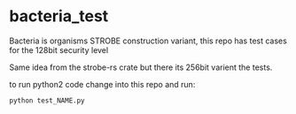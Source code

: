 # bacteria_test
Bacteria is organisms STROBE construction variant, this repo has test cases for the 128bit security level

Same idea from the strobe-rs crate but there its 256bit varient the tests.

to run python2 code change into this repo and run:

```
python test_NAME.py
```
